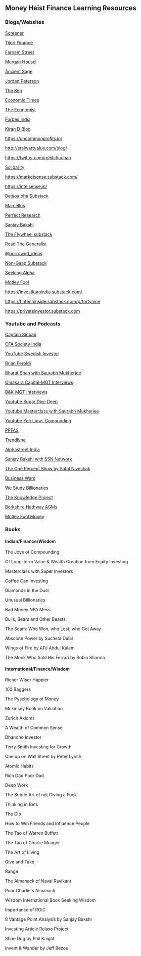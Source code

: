 ## Money Heist Finance Learning Resources



### Blogs/Websites
[Screener](https://www.screener.in/)

[Tijori Finance](https://www.tijorifinance.com/)

[Farnam Street](https://fs.blog/)

[Morgan Housel](collaborativefund.com/blog)

[Ancient Sage](https://twitter.com/TheAncientSage)

[Jordan Peterson](https://www.jordanbpeterson.com/)

[The Ken](https://the-ken.com/)

[Economic Times](https://economictimes.indiatimes.com/)

[The Economist](https://www.economist.com/)

[Forbes India](https://www.forbesindia.com/)

[Kiran D Blog](kiraninvestsandlearns.wordpress.com)

https://uncommonprofits.in/

http://stalwartvalue.com/blog/

https://twitter.com/rohitchauhan

[Solidarity](https://www.solidarity.in/quarterly-letters/)

https://marketsense.substack.com/

https://intelsense.in/

[Betaoalpha Substack](https://saketmehrotra.com/premium-content/)

[Marcellus](https://marcellus.in/blog/)

[Perfect Research](https://perfectresearch.blogspot.in)

[Sanjay Bakshi](https://fundooprofessor.wordpress.com/)

[The Flywheel substack](https://theflywheel.substack.com/?utm_source=discover_search)

[Read The Generalist](https://www.readthegeneralist.com/)

[@borrowed_ideas](https://twitter.com/borrowed_ideas)

[Non-Gaap Substack](https://nongaap.substack.com/)

[Seeking Alpha](https://seekingalpha.com/)

[Motley Fool](https://www.fool.com/)

https://investkaroindia.substack.com/

https://fintechinside.substack.com/p/fortynine

https://privateinvestor.substack.com


### Youtube and Podcasts
[Captain Sinbad](https://www.youtube.com/c/CaptainSinbad)

[CFA Society India](https://www.youtube.com/c/IndiacfasocietyOrg_IAIP)

[YouTube  Swedish Investor](https://www.youtube.com/channel/UCAeAB8ABXGoGMbXuYPmiu2A)

[Brian Feroldi](https://www.youtube.com/channel/UCs60_Z83HU76uygzHRQl0kA)

[Bharat Shah with Saurabh Mukherjee](https://www.youtube.com/watch?v=IGaOW7tT-ik&t=1668s)

[Omakara Capital-MGT Interviews](https://www.youtube.com/c/OmkaraPathshala)

[B&K-MGT Interviews](https://www.youtube.com/channel/UCUNV0jzQHTp5pMPYsXX9yPg)

[Youtube  Sugar Dive Deep](https://www.youtube.com/watch?v=UMjHWi5uaUY&list=PLpU3tmEn1vp4SfcVbU39mGYYa9194vtT7&index=7&t=1214s)

[Youtube  Masterclass with Saurabh Mukherjee](https://www.youtube.com/watch?v=8uCxFTghxtc&list=PLpU3tmEn1vp4SfcVbU39mGYYa9194vtT7&index=10)

[Youtube  Yen Liow- Compunding](https://youtu.be/AeczYyvgBao)

[PPFAS](https://www.youtube.com/c/ppfasltd)

[Trendlyne](https://www.youtube.com/c/trendlyne)

[Alphastreet India](https://www.youtube.com/channel/UC10XEWaSTU7wo9IJL-SXM3g)

[Sanjay Bakshi with SSN Network](https://www.youtube.com/watch?v=f5FztictBQE)

[The One Percent Show by Safal Niveshak](https://open.spotify.com/show/5aOkaYLLVNVLLj3QhSASyi)

[Business Wars](https://open.spotify.com/show/6RbJUsaOaboqSBqQUfdQtR)

[We Study Billionaries](https://open.spotify.com/show/28RHOkXkuHuotUrkCdvlOP)

[The Knowledge Project](https://open.spotify.com/show/1VyK52NSZHaDKeMJzT4TSM)

[Berkshire Hathway AGMs](https://open.spotify.com/show/4bQf9WvU22gUm9WbFfHL7a?si=3VZsS5rdT7-LGDykZCbvuQ&utm_source=whatsapp&dl_branch=1)

[Motley Fool Money](https://open.spotify.com/show/7tXRc97C1fA0epHAGQuJOE?si=3f1a4792565744d7)

### Books
#### Indian/Finance/Wisdom
The Joys of Compounding

Of Long-term Value & Wealth Creation from Equity Investing

Masterclass with Super Investors

Coffee Can Investing

Diamonds in the Dust

Unusual Billionaries

Bad Money NPA Mess

Bulls, Bears and Other Beasts

The Scam: Who Won, who Lost, who Got Away

Absolute Power by Sucheta Dalal

Wings of Fire by APJ Abdul Kalam

The Monk Who Sold His Ferrari by Robin Sharma


#### International/Finance/Wisdom
Richer Wiser Happier

100 Baggers

The Pyschology of Money

Mckinsey Book on Valuation

Zurich Axioms

A Wealth of Common Sense

Dhandho Investor

Terry Smith Investing for Growth

One up on Wall Street by Peter Lynch

Atomic Habits

Rich Dad Poor Dad

Deep Work

The Subtle Art of not Giving a Fuck

Thinking in Bets

The Dip

How to Win Friends and Influence People

The Tao of Warren Buffett

The Tao of Charlie Munger

The Art of Living

Give and Take

Range

The Almanack of Naval Ravikant

Poor Charlie's Almanack

Wisdom  International Book  Seeking Wisdom

Importance of ROIC

8 Vantage Point Analysis by Sanjay Bakshi

Investing  Article  Relaxo Project

Shoe Dog by Phil Knight

Invent & Wander by Jeff Bezos
